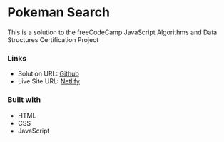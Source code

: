 # Pokeman Search

This is a solution to the freeCodeCamp JavaScript Algorithms and Data Structures Certification Project

### Links

- Solution URL: [Github](https://github.com/Afroblman/pokemon-search)
- Live Site URL: [Netlify](https://fcc-pokemon-search.netlify.app/)

### Built with

- HTML
- CSS
- JavaScript
